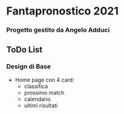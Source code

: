 # Fantapronostico 2021
### Progetto gestito da Angelo Adduci

## ToDo List

### Design di Base
* Home page con 4 card: 
    * classifica
    * prossimo match
    * calendario
    * ultimi risultati